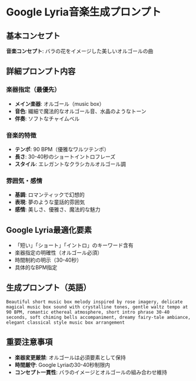 # Google Lyria音楽生成プロンプト

## 基本コンセプト
**音楽コンセプト**: バラの花をイメージした美しいオルゴールの曲

## 詳細プロンプト内容

### 楽器指定（最優先）
- **メイン楽器**: オルゴール（music box）
- **音色**: 繊細で魔法的なオルゴール音、水晶のようなトーン
- **伴奏**: ソフトなチャイムベル

### 音楽的特徴
- **テンポ**: 90 BPM（優雅なワルツテンポ）
- **長さ**: 30-40秒のショートイントロフレーズ
- **スタイル**: エレガントなクラシカルオルゴール調

### 雰囲気・感情
- **基調**: ロマンティックで幻想的
- **表現**: 夢のような童話的雰囲気
- **感情**: 美しさ、優雅さ、魔法的な魅力

## Google Lyria最適化要素
- 「短い」「ショート」「イントロ」のキーワード含有
- 楽器指定の明確性（オルゴール必須）
- 時間制約の明示（30-40秒）
- 具体的なBPM指定

## 生成プロンプト（英語）
```
Beautiful short music box melody inspired by rose imagery, delicate magical music box sound with crystalline tones, gentle waltz tempo at 90 BPM, romantic ethereal atmosphere, short intro phrase 30-40 seconds, soft chiming bells accompaniment, dreamy fairy-tale ambiance, elegant classical style music box arrangement
```

## 重要注意事項
- **楽器変更厳禁**: オルゴールは必須要素として保持
- **時間厳守**: Google Lyriaの30-40秒制限内
- **コンセプト一貫性**: バラのイメージとオルゴールの組み合わせ維持